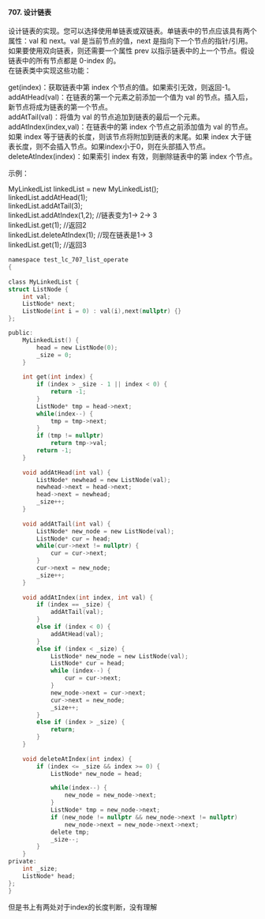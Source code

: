 #### 707. 设计链表  
设计链表的实现。您可以选择使用单链表或双链表。单链表中的节点应该具有两个属性：val 和 next。val 是当前节点的值，next 是指向下一个节点的指针/引用。如果要使用双向链表，则还需要一个属性 prev 以指示链表中的上一个节点。假设链表中的所有节点都是 0-index 的。  
在链表类中实现这些功能：  
  
get(index)：获取链表中第 index 个节点的值。如果索引无效，则返回-1。  
addAtHead(val)：在链表的第一个元素之前添加一个值为 val 的节点。插入后，新节点将成为链表的第一个节点。  
addAtTail(val)：将值为 val 的节点追加到链表的最后一个元素。  
addAtIndex(index,val)：在链表中的第 index 个节点之前添加值为 val  的节点。如果 index 等于链表的长度，则该节点将附加到链表的末尾。如果 index 大于链表长度，则不会插入节点。如果index小于0，则在头部插入节点。  
deleteAtIndex(index)：如果索引 index 有效，则删除链表中的第 index 个节点。  
  
示例：  
  
MyLinkedList linkedList = new MyLinkedList();  
linkedList.addAtHead(1);  
linkedList.addAtTail(3);  
linkedList.addAtIndex(1,2);   //链表变为1-> 2-> 3  
linkedList.get(1);            //返回2  
linkedList.deleteAtIndex(1);  //现在链表是1-> 3  
linkedList.get(1);            //返回3  
  
```c  
namespace test_lc_707_list_operate
{
	
class MyLinkedList {
struct ListNode {
    int val;
    ListNode* next;
    ListNode(int i = 0) : val(i),next(nullptr) {}
};

public:
    MyLinkedList() {
        head = new ListNode(0);
        _size = 0;
    }
    
    int get(int index) {
        if (index > _size - 1 || index < 0) {
            return -1;
        }
        ListNode* tmp = head->next;
        while(index--) {
            tmp = tmp->next;
        }
        if (tmp != nullptr)
            return tmp->val;
        return -1;
    }
    
    void addAtHead(int val) {
        ListNode* newhead = new ListNode(val);
        newhead->next = head->next;
        head->next = newhead;
        _size++;
    }
    
    void addAtTail(int val) {
        ListNode* new_node = new ListNode(val);
        ListNode* cur = head;
        while(cur->next != nullptr) {
            cur = cur->next;
        }
        cur->next = new_node;
        _size++;
    }
    
    void addAtIndex(int index, int val) {
        if (index == _size) {
            addAtTail(val);
        }
        else if (index < 0) {
            addAtHead(val);
        }
        else if (index < _size) {
            ListNode* new_node = new ListNode(val);
            ListNode* cur = head;
            while (index--) {
                cur = cur->next;
            }
            new_node->next = cur->next;
            cur->next = new_node;
            _size++;
        }
        else if (index > _size) {
            return;
        }
    }
    
    void deleteAtIndex(int index) {
        if (index <= _size && index >= 0) {
            ListNode* new_node = head;

            while(index--) {
                new_node = new_node->next;
            }
            ListNode* tmp = new_node->next;
            if (new_node != nullptr && new_node->next != nullptr)
                new_node->next = new_node->next->next;
            delete tmp;
            _size--;
        }
    }
private:
    int _size;
    ListNode* head;
};
}
```  
但是书上有两处对于index的长度判断，没有理解


